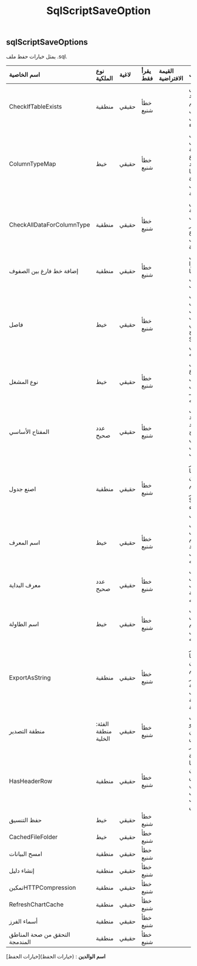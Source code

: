 ﻿---
title: SqlScriptSaveOption
second_title: Aspose.Cells Cloud Documen
type: docs
url: /ar/specification/model/sqlscriptsaveoptions/
description: "Aspose.Cells مواصفات النموذج السحابي: SqlScriptSaveOptions. تعامل بسهولة مع Excel ومستندات جداول البيانات الأخرى التي تحتوي على ميزات مثل الفتح والتوليد والتحرير والتقسيم والدمج والمقارنة والتحويل"
weight: 50
---
## **sqlScriptSaveOptions**

يمثل خيارات حفظ ملف .sql.

| اسم الخاصية| نوع الملكية| لاغية| يقرأ فقط| القيمة الافتراضية| وصف|
|:- |:- |:- |:- |:- |:- |
| CheckIfTableExists| منطقية| حقيقي| خطأ شنيع|| تحقق من وجود اسم الجدول قبل الإنشاء|
| ColumnTypeMap| خيط| حقيقي| خطأ شنيع|| الحصول على خريطة نوع العمود وتعيينها لقاعدة بيانات مختلفة.|
| CheckAllDataForColumnType| منطقية| حقيقي| خطأ شنيع|| تحقق من كافة البيانات للعثور على نوع بيانات الأعمدة.|
| إضافة خط فارغ بين الصفوف| منطقية| حقيقي| خطأ شنيع|| أدخل سطرًا فارغًا بين كل بيانات.|
| فاصل| خيط| حقيقي| خطأ شنيع|| الحصول على فاصل الأحرف في برنامج SQL النصي وتعيينه.|
| نوع المشغل| خيط| حقيقي| خطأ شنيع|| الحصول على نوع عامل التشغيل لـ SQL وتعيينه.|
| المفتاح الأساسي| عدد صحيح| حقيقي| خطأ شنيع|| يمثل العمود الذي يعد المفتاح الأساسي لجدول البيانات.|
| اصنع جدول| منطقية| حقيقي| خطأ شنيع|| يشير إلى ما إذا كان سيتم تصدير SQL لإنشاء الجدول.|
| اسم المعرف| خيط| حقيقي| خطأ شنيع|| الحصول على اسم عمود المعرف وتعيينه.|
| معرف البداية| عدد صحيح| حقيقي| خطأ شنيع|| الحصول على معرف البداية وتعيينه.|
| اسم الطاولة| خيط| حقيقي| خطأ شنيع|| الحصول على اسم الجدول وتعيينه.|
|ExportAsString| منطقية| حقيقي| خطأ شنيع|| يشير إلى ما إذا كان سيتم تصدير كافة البيانات كقيمة سلسلة.|
| منطقة التصدير| الفئة: منطقة الخلية| حقيقي| خطأ شنيع|| الحصول على أو تعيين نطاق التصدير.|
| HasHeaderRow| منطقية| حقيقي| خطأ شنيع|| الإشارة إلى ما إذا كان النطاق يحتوي على صف رأس.|
| حفظ التنسيق| خيط| حقيقي| خطأ شنيع|||
| CachedFileFolder| خيط| حقيقي| خطأ شنيع|||
| امسح البيانات| منطقية| حقيقي| خطأ شنيع|||
| إنشاء دليل| منطقية| حقيقي| خطأ شنيع|||
| تمكينHTTPCompression| منطقية| حقيقي| خطأ شنيع|||
| RefreshChartCache| منطقية| حقيقي| خطأ شنيع|||
|أسماء الفرز| منطقية| حقيقي| خطأ شنيع|||
| التحقق من صحة المناطق المندمجة| منطقية| حقيقي| خطأ شنيع|||

**اسم الوالدين** : (خيارات الحفظ)[خيارات الحفظ]